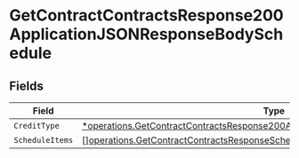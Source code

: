 # GetContractContractsResponse200ApplicationJSONResponseBodySchedule


## Fields

| Field                                                                                                                                                                               | Type                                                                                                                                                                                | Required                                                                                                                                                                            | Description                                                                                                                                                                         |
| ----------------------------------------------------------------------------------------------------------------------------------------------------------------------------------- | ----------------------------------------------------------------------------------------------------------------------------------------------------------------------------------- | ----------------------------------------------------------------------------------------------------------------------------------------------------------------------------------- | ----------------------------------------------------------------------------------------------------------------------------------------------------------------------------------- |
| `CreditType`                                                                                                                                                                        | [*operations.GetContractContractsResponse200ApplicationJSONResponseBodyCreditType](../../models/operations/getcontractcontractsresponse200applicationjsonresponsebodycredittype.md) | :heavy_minus_sign:                                                                                                                                                                  | N/A                                                                                                                                                                                 |
| `ScheduleItems`                                                                                                                                                                     | [][operations.GetContractContractsResponseScheduleItems](../../models/operations/getcontractcontractsresponsescheduleitems.md)                                                      | :heavy_minus_sign:                                                                                                                                                                  | N/A                                                                                                                                                                                 |